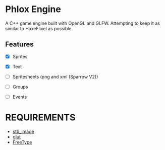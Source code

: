 # Phlox Engine

A C++ game engine built with OpenGL and GLFW. Attempting to keep it as similar to HaxeFlixel as possible.

## Features

- [x] Sprites
- [x] Text
- [ ] Spritesheets (png and xml (Sparrow V2))
- [ ] Groups
- [ ] Events


# REQUIREMENTS

- [stb_image](https://github.com/nothings/stb)
- [glut](https://www.opengl.org/resources/libraries/glut/)
- [FreeType](https://freetype.org/)